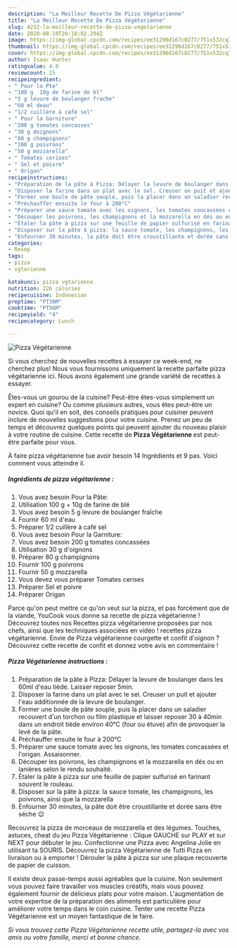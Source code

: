 ```yaml
---
description: "La Meilleur Recette De Pizza Végétarienne"
title: "La Meilleur Recette De Pizza Végétarienne"
slug: 4232-la-meilleur-recette-de-pizza-vegetarienne
date: 2020-08-10T20:18:02.294Z
image: https://img-global.cpcdn.com/recipes/ee31296d167c0277/751x532cq70/pizza-vegetarienne-photo-principale-de-la-recette.jpg
thumbnail: https://img-global.cpcdn.com/recipes/ee31296d167c0277/751x532cq70/pizza-vegetarienne-photo-principale-de-la-recette.jpg
cover: https://img-global.cpcdn.com/recipes/ee31296d167c0277/751x532cq70/pizza-vegetarienne-photo-principale-de-la-recette.jpg
author: Isaac Hunter
ratingvalue: 4.9
reviewcount: 15
recipeingredient:
- " Pour la Pte"
- "100 g  10g de farine de bl"
- "5 g levure de boulanger frache"
- "60 ml deau"
- "1/2 cuillère à café sel"
- " Pour la Garniture"
- "200 g tomates concasses"
- "30 g doignons"
- "80 g champignons"
- "100 g poivrons"
- "50 g mozzarella"
- " Tomates cerises"
- " Sel et poivre"
- " Origan"
recipeinstructions:
- "Préparation de la pâte à Pizza: Délayer la levure de boulanger dans les 60ml d&#39;eau tiède. Laisser reposer 5min."
- "Disposer la farine dans un plat avec le sel. Creuser un puit et ajouter l&#39;eau additionnée de la levure de boulanger."
- "Former une boule de pâte souple, puis la placer dans un saladier recouvert d&#39;un torchon ou film plastique et laisser reposer 30 à 40min dans un endroit tiède environ 40°C (four ou étuve) afin de provoquer la levé de la pâte."
- "Préchauffer ensuite le four à 200°C"
- "Préparer une sauce tomate avec les oignons, les tomates concassées et l&#39;origan. Assaisonner."
- "Découper les poivrons, les champignons et la mozzarella en dés ou en lanières selon le rendu souhaité."
- "Étaler la pâte à pizza sur une feuille de papier sulfurisé en farinant souvent le rouleau."
- "Disposer sur la pâte à pizza: la sauce tomate, les champignons, les poivrons, ainsi que la mozzarella"
- "Enfourner 30 minutes, la pâte doit être croustillante et dorée sans être séche 😉"
categories:
- Resep
tags:
- pizza
- vgtarienne

katakunci: pizza vgtarienne 
nutrition: 226 calories
recipecuisine: Indonesian
preptime: "PT30M"
cooktime: "PT56M"
recipeyield: "4"
recipecategory: Lunch

---
```



![Pizza Végétarienne](https://img-global.cpcdn.com/recipes/ee31296d167c0277/751x532cq70/pizza-vegetarienne-photo-principale-de-la-recette.jpg)

Si vous cherchez de nouvelles recettes à essayer ce week-end, ne cherchez plus! Nous vous fournissons uniquement la recette parfaite pizza végétarienne ici. Nous avons également une grande variété de recettes à essayer.

Êtes-vous un gourou de la cuisine? Peut-être êtes-vous simplement un expert en cuisine? Ou comme plusieurs autres, vous êtes peut-être un novice. Quoi qu'il en soit, des conseils pratiques pour cuisiner peuvent inclure de nouvelles suggestions pour votre cuisine. Prenez un peu de temps et découvrez quelques points qui peuvent ajouter du nouveau plaisir à votre routine de cuisine. Cette recette de <strong> Pizza Végétarienne </strong> est peut-être parfaite pour vous.

<!--inarticleads1-->

À faire pizza végétarienne tue avoir besoin 14 Ingrédients et 9 pas. Voici comment vous atteindre il.

##### Ingrédients de pizza végétarienne :

1. Vous avez besoin  Pour la Pâte:
1. Utilisation 100 g + 10g de farine de blé
1. Vous avez besoin 5 g levure de boulanger fraîche
1. Fournir 60 ml d&#39;eau
1. Préparer 1/2 cuillère à café sel
1. Vous avez besoin  Pour la Garniture:
1. Vous avez besoin 200 g tomates concassées
1. Utilisation 30 g d&#39;oignons
1. Préparer 80 g champignons
1. Fournir 100 g poivrons
1. Fournir 50 g mozzarella
1. Vous devez vous préparer  Tomates cerises
1. Préparer  Sel et poivre
1. Préparer  Origan


Parce qu&#39;on peut mettre ce qu&#39;on veut sur la pizza, et pas forcément que de la viande, YouCook vous donne sa recette de pizza végétarienne ! Découvrez toutes nos Recettes pizza végétarienne proposées par nos chefs, ainsi que les techniques associées en vidéo ! recettes pizza végétarienne. Envie de Pizza végétarienne courgette et confit d&#39;oignon ? Découvrez cette recette de confit et donnez votre avis en commentaire ! 

<!--inarticleads2-->

##### Pizza Végétarienne instructions :

1. Préparation de la pâte à Pizza: Délayer la levure de boulanger dans les 60ml d&#39;eau tiède. Laisser reposer 5min.
1. Disposer la farine dans un plat avec le sel. Creuser un puit et ajouter l&#39;eau additionnée de la levure de boulanger.
1. Former une boule de pâte souple, puis la placer dans un saladier recouvert d&#39;un torchon ou film plastique et laisser reposer 30 à 40min dans un endroit tiède environ 40°C (four ou étuve) afin de provoquer la levé de la pâte.
1. Préchauffer ensuite le four à 200°C
1. Préparer une sauce tomate avec les oignons, les tomates concassées et l&#39;origan. Assaisonner.
1. Découper les poivrons, les champignons et la mozzarella en dés ou en lanières selon le rendu souhaité.
1. Étaler la pâte à pizza sur une feuille de papier sulfurisé en farinant souvent le rouleau.
1. Disposer sur la pâte à pizza: la sauce tomate, les champignons, les poivrons, ainsi que la mozzarella
1. Enfourner 30 minutes, la pâte doit être croustillante et dorée sans être séche 😉


Recouvrez la pizza de morceaux de mozzarella et des légumes. Touches, astuces, cheat du jeu Pizza Végétarienne : Clique GAUCHE sur PLAY et sur NEXT pour débuter le jeu. Confectionne une Pizza avec Angelina Jolie en utilisant ta SOURIS. Découvrez la pizza Végétarienne de Tutti Pizza en livraison ou à emporter ! Dérouler la pâte à pizza sur une plaque recouverte de papier de cuisson. 

<!--inarticleads1-->

<p>
Il existe deux passe-temps aussi agréables que la cuisine. Non seulement vous pouvez faire travailler vos muscles créatifs, mais vous pouvez également fournir de délicieux plats pour votre maison. L'augmentation de votre expertise de la préparation des aliments est particulière pour améliorer votre temps dans le coin cuisine. Tenter une recette Pizza Végétarienne est un moyen fantastique de le faire.
</p>

<p>
<i>Si vous trouvez cette Pizza Végétarienne recette utile, partagez-la avec vos amis ou votre famille, merci et bonne chance.</i>
</p>
